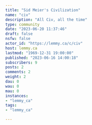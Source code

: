 ```yaml
---
title: "Sid Meier's Civilization" 
name: "civ"
description: "All Civ, all the time"
type: community
date: "2023-06-20 11:37:46"
draft: false
nsfw: false
actor_id: "https://lemmy.ca/c/civ"
host: lemmy.ca
lastmod: "1969-12-31 19:00:00"
published: "2023-06-16 14:00:18"
subscribers: 9
posts: 2
comments: 2
weight: 2
dau: 0
wau: 0
mau: 0
instances:
- "lemmy_ca"
tags: 
- "lemmy_ca"

---
```

